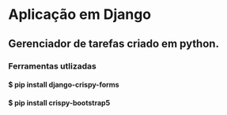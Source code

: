 <h1> Aplicação em Django</h1>
<h2> Gerenciador de tarefas criado em python.</h2>
<h3> Ferramentas utlizadas </h3>

<h4> $ pip install django-crispy-forms </h4>
<h4> $ pip install crispy-bootstrap5 </h4>
